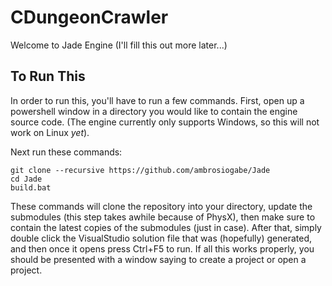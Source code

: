 # CDungeonCrawler
Welcome to Jade Engine (I'll fill this out more later...)

## To Run This
In order to run this, you'll have to run a few commands. First, open up a powershell window in a directory you would like to contain the engine source code. (The engine currently only supports Windows, so this will not work on Linux *yet*).

Next run these commands:
```
git clone --recursive https://github.com/ambrosiogabe/Jade
cd Jade
build.bat
```

These commands will clone the repository into your directory, update the submodules (this step takes awhile because of PhysX), then make sure to contain the latest copies of the submodules (just in case).
After that, simply double click the VisualStudio solution file that was (hopefully) generated, and then once it opens press Ctrl+F5 to run. If all this works properly, you should
be presented with a window saying to create a project or open a project.

